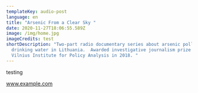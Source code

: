 ```yaml
---
templateKey: audio-post
language: en
title: "Arsenic From a Clear Sky "
date: 2020-11-27T18:06:55.589Z
image: /img/home.jpg
imageCredits: test
shortDescription: "Two-part radio documentary series about arsenic pollution in
  drinking water in Lithuania.  Awarded investigative journalism prize by the
  Vilnius Institute for Policy Analysis in 2018. "
---
```

testing

www.example.com

